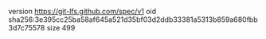 version https://git-lfs.github.com/spec/v1
oid sha256:3e395cc25ba58af645a521d35bf03d2ddb33381a5313b859a680fbb3d7c75578
size 499
